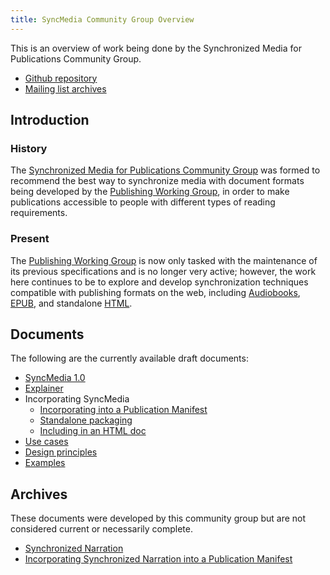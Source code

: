 ```yaml
---
title: SyncMedia Community Group Overview
---
```

This is an overview of work being done by the Synchronized Media for Publications Community Group.

* [Github repository](https://github.com/w3c/sync-media-pub)
* [Mailing list archives](https://lists.w3.org/Archives/Public/public-sync-media-pub/)

## Introduction

### History
The [Synchronized Media for Publications Community Group](https://www.w3.org/community/sync-media-pub/) was formed to recommend the best way to synchronize media with document formats being developed by the
[Publishing Working Group](https://www.w3.org/publishing/groups/publ-wg/), in order to make publications accessible to people with different types of reading requirements.

### Present
The [Publishing Working Group](https://www.w3.org/publishing/groups/publ-wg/) is now only tasked with the maintenance of its previous specifications and is no longer very active; however, the work here continues to be to explore and develop synchronization techniques compatible with publishing formats on the web, including [Audiobooks](https://www.w3.org/TR/audiobooks/), [EPUB](https://www.w3.org/publishing/groups/epub-wg/), and standalone [HTML](https://www.w3.org/html/).

## Documents

The following are the currently available draft documents:

* [SyncMedia 1.0](sync-media.html)
* [Explainer](explainer.html)
* Incorporating SyncMedia
    * [Incorporating into a Publication Manifest](incorporating-into-pubmanifest.html)
    * [Standalone packaging](standalone-packaging.html)
    * [Including in an HTML doc](including-in-html.html)
* [Use cases](use-cases.html)
* [Design principles](design-principles.html)
* [Examples](examples.html)    
  
## Archives

These documents were developed by this community group but are not considered current or necessarily complete.

* [Synchronized Narration](archived/synchronized-narration.html)
* [Incorporating Synchronized Narration into a Publication Manifest](archived/incorporating-synchronized-narration.html)
